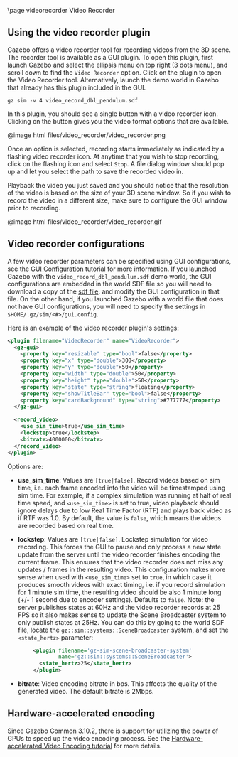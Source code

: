 \page videorecorder Video Recorder

## Using the video recorder plugin

Gazebo offers a video recorder tool for recording videos from the 3D
scene. The recorder tool is available as a GUI plugin. To open this plugin,
first launch Gazebo and select the ellipsis menu on top right
(3 dots menu), and scroll down to find the `Video Recorder` option. Click on the
plugin to open the Video Recorder tool. Alternatively, launch the demo world in
Gazebo that already has this plugin included in the GUI.

```
gz sim -v 4 video_record_dbl_pendulum.sdf
```

In this plugin, you should see a single button with a video recorder icon.
Clicking on the button gives you the video format options that are available.

@image html files/video_recorder/video_recorder.png

Once an option is selected, recording starts immediately as indicated by
a flashing video recorder icon. At anytime that you wish to stop recording,
click on the flashing icon and select `Stop`. A file dialog window should pop up
and let you select the path to save the recorded video in.

Playback the video you just saved and you should notice that the resolution
of the video is based on the size of your 3D scene window. So if you wish
to record the video in a different size, make sure to configure the GUI
window prior to recording.

@image html files/video_recorder/video_recorder.gif


## Video recorder configurations

A few video recorder parameters can be specified using GUI configurations, see
the [GUI Configuration](gui_config.html) tutorial for more information.
If you launched Gazebo with the
`video_record_dbl_pendulum.sdf` demo world, the GUI configurations are embedded
in the world SDF file so you will need to download a copy of the
[sdf file](https://raw.githubusercontent.com/gazebosim/gz-sim/main/examples/worlds/video_record_dbl_pendulum.sdf).
and modify the GUI configuration in that file. On the other hand, if you
launched Gazebo with a world file that does not have GUI
configurations, you will need to specify the settings in
`$HOME/.gz/sim/<#>/gui.config`.

Here is an example of the video recorder plugin's settings:

```xml
<plugin filename="VideoRecorder" name="VideoRecorder">
  <gz-gui>
    <property key="resizable" type="bool">false</property>
    <property key="x" type="double">300</property>
    <property key="y" type="double">50</property>
    <property key="width" type="double">50</property>
    <property key="height" type="double">50</property>
    <property key="state" type="string">floating</property>
    <property key="showTitleBar" type="bool">false</property>
    <property key="cardBackground" type="string">#777777</property>
  </gz-gui>

  <record_video>
    <use_sim_time>true</use_sim_time>
    <lockstep>true</lockstep>
    <bitrate>4000000</bitrate>
  </record_video>
</plugin>
```

Options are:

* **use_sim_time**: Values are `[true|false]`. Record videos based on sim time,
i.e. each frame encoded into the video will be timestamped using sim time.
For example, if a complex simulation was running at half of real time speed, and
`<use_sim_time>` is set to true, video playback should ignore delays due
to low Real Time Factor (RTF) and plays back video as if RTF was 1.0.
By default, the value is `false`, which means the videos are recorded based
on real time.

* **lockstep**: Values are `[true|false]`. Lockstep simulation for video
recording. This forces the GUI to pause and only process a new state update
from the server until the video recorder finishes encoding the current frame.
This ensures that the video recorder does not miss any updates / frames in the
resulting video. This configuration makes more sense when used with
`<use_sim_time>` set to `true`, in which case it produces smooth videos
with exact timing, i.e. if you record simulation for 1 minute sim time,
the resulting video should be also 1 minute long (+/- 1 second due to encoder
settings). Defaults to `false`. Note: the server publishes states at 60Hz
and the video recorder records at 25 FPS so it also makes sense to update the
Scene Broadcaster system to only publish states at 25Hz. You can do this by
going to the world SDF file, locate the
`gz::sim::systems::SceneBroadcaster` system, and set the
`<state_hertz>` parameter:

```xml
        <plugin filename='gz-sim-scene-broadcaster-system'
                name='gz::sim::systems::SceneBroadcaster'>
          <state_hertz>25</state_hertz>
        </plugin>
```

* **bitrate**: Video encoding bitrate in bps. This affects the quality of the
generated video. The default bitrate is 2Mbps.

## Hardware-accelerated encoding

Since Gazebo Common 3.10.2, there is support for utilizing the power of GPUs
to speed up the video encoding process. See the
[Hardware-accelerated Video Encoding tutorial](https://gazebosim.org/api/common/5/hw-encoding.html)
for more details.
